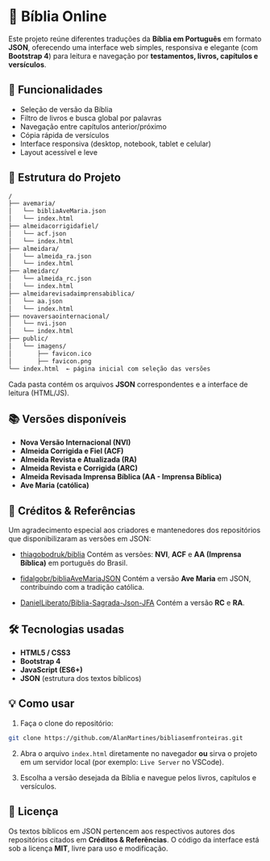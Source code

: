 # 📖 Bíblia Online

Este projeto reúne diferentes traduções da **Bíblia em Português** em formato **JSON**, oferecendo uma interface web simples, responsiva e elegante (com **Bootstrap 4**) para leitura e navegação por **testamentos, livros, capítulos e versículos**.

## 🚀 Funcionalidades

* Seleção de versão da Bíblia
* Filtro de livros e busca global por palavras
* Navegação entre capítulos anterior/próximo
* Cópia rápida de versículos
* Interface responsiva (desktop, notebook, tablet e celular)
* Layout acessível e leve

## 📂 Estrutura do Projeto

```sh
/
├── avemaria/
│   └── bibliaAveMaria.json
│   └── index.html
├── almeidacorrigidafiel/
│   └── acf.json
│   └── index.html
├── almeidara/
│   └── almeida_ra.json
│   └── index.html
├── almeidarc/
│   └── almeida_rc.json
│   └── index.html
├── almeidarevisadaimprensabiblica/
│   └── aa.json
│   └── index.html
├── novaversaointernacional/
│   └── nvi.json
│   └── index.html
├── public/
│   └── imagens/
│       ├── favicon.ico
│       ├── favicon.png
└── index.html  ← página inicial com seleção das versões
```

Cada pasta contém os arquivos **JSON** correspondentes e a interface de leitura (HTML/JS).

## 📚 Versões disponíveis

* **Nova Versão Internacional (NVI)**
* **Almeida Corrigida e Fiel (ACF)**
* **Almeida Revista e Atualizada (RA)**
* **Almeida Revista e Corrigida (ARC)**
* **Almeida Revisada Imprensa Bíblica (AA - Imprensa Bíblica)**
* **Ave Maria (católica)**

## 🙌 Créditos & Referências

Um agradecimento especial aos criadores e mantenedores dos repositórios que disponibilizaram as versões em JSON:

* [thiagobodruk/biblia](https://github.com/thiagobodruk/biblia)
  Contém as versões: **NVI**, **ACF** e **AA (Imprensa Bíblica)** em português do Brasil.

* [fidalgobr/bibliaAveMariaJSON](https://github.com/fidalgobr/bibliaAveMariaJSON)
  Contém a versão **Ave Maria** em JSON, contribuindo com a tradição católica.

* [DanielLiberato/Biblia-Sagrada-Json-JFA](https://github.com/DanielLiberato/Biblia-Sagrada-Json-JFA)
  Contém a versão **RC** e **RA**.

## 🛠️ Tecnologias usadas

* **HTML5 / CSS3**
* **Bootstrap 4**
* **JavaScript (ES6+)**
* **JSON** (estrutura dos textos bíblicos)

## 💡 Como usar

1. Faça o clone do repositório:

```sh
git clone https://github.com/AlanMartines/bibliasemfronteiras.git
```

2. Abra o arquivo `index.html` diretamente no navegador **ou** sirva o projeto em um servidor local (por exemplo: `Live Server` no VSCode).

3. Escolha a versão desejada da Bíblia e navegue pelos livros, capítulos e versículos.

## 📜 Licença

Os textos bíblicos em JSON pertencem aos respectivos autores dos repositórios citados em **Créditos & Referências**.
O código da interface está sob a licença **MIT**, livre para uso e modificação.